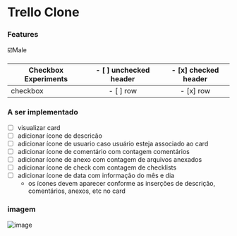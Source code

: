 # Trello Clone

### Features

:ballot_box_with_check:Male

<!-- | Feito? | Nome                                 |
| :----: | ------------------------------------ |
|  ⬜️   | Criar Card                           |
|  ✅   | Arrastar Card para coluna específica |
|  ⬜️   | Visualizar Card                      |
|  ⬜️   | Remover Card                         |
|  ⬜️   | Inserir label de prioridade no card  | -->

| Checkbox Experiments | - [ ] unchecked header | - [x] checked header |
| -------------------- | :--------------------: | :------------------: |
| checkbox             |       - [ ] row        |      - [x] row       |

### A ser implementado

- [ ] visualizar card
- [ ] adicionar ícone de descricão
- [ ] adicionar ícone de usuario caso usuário esteja associado ao card
- [ ] adicionar ícone de comentário com contagem comentários
- [ ] adicionar ícone de anexo com contagem de arquivos anexados
- [ ] adicionar ícone de check com contagem de checklists
- [ ] adicionar ícone de data com informação do mês e dia
  - os ícones devem aparecer conforme as inserções de descrição, comentários, anexos, etc no card

### imagem

![image](https://user-images.githubusercontent.com/28652407/147904510-c48125e8-aa14-4cc0-89c0-3fead3435df4.png)
